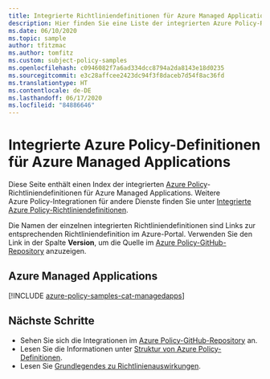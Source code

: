 ```yaml
---
title: Integrierte Richtliniendefinitionen für Azure Managed Applications
description: Hier finden Sie eine Liste der integrierten Azure Policy-Richtliniendefinitionen für Azure Managed Applications. Diese integrierten Richtliniendefinitionen bieten allgemeine Ansätze für die Verwaltung von Azure-Ressourcen.
ms.date: 06/10/2020
ms.topic: sample
author: tfitzmac
ms.author: tomfitz
ms.custom: subject-policy-samples
ms.openlocfilehash: c0946082f7a6ad334dcc8794a2da8143e18d0235
ms.sourcegitcommit: e3c28affcee2423dc94f3f8daceb7d54f8ac36fd
ms.translationtype: HT
ms.contentlocale: de-DE
ms.lasthandoff: 06/17/2020
ms.locfileid: "84886646"
---
```

# <a name="azure-policy-built-in-definitions-for-azure-managed-applications"></a>Integrierte Azure Policy-Definitionen für Azure Managed Applications

Diese Seite enthält einen Index der integrierten [Azure Policy](../../governance/policy/overview.md)-Richtliniendefinitionen für Azure Managed Applications. Weitere Azure Policy-Integrationen für andere Dienste finden Sie unter [Integrierte Azure Policy-Richtliniendefinitionen](../../governance/policy/samples/built-in-policies.md).

Die Namen der einzelnen integrierten Richtliniendefinitionen sind Links zur entsprechenden Richtliniendefinition im Azure-Portal. Verwenden Sie den Link in der Spalte **Version**, um die Quelle im [Azure Policy-GitHub-Repository](https://github.com/Azure/azure-policy) anzuzeigen.

## <a name="azure-managed-applications"></a>Azure Managed Applications

[!INCLUDE [azure-policy-samples-cat-managedapps](../../../includes/policy/samples/bycat/policies-managed-application.md)]

## <a name="next-steps"></a>Nächste Schritte

- Sehen Sie sich die Integrationen im [Azure Policy-GitHub-Repository](https://github.com/Azure/azure-policy) an.
- Lesen Sie die Informationen unter [Struktur von Azure Policy-Definitionen](../../governance/policy/concepts/definition-structure.md).
- Lesen Sie [Grundlegendes zu Richtlinienauswirkungen](../../governance/policy/concepts/effects.md).
